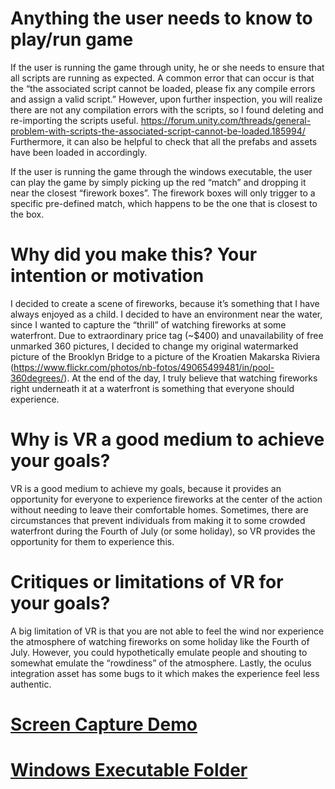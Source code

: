 # Anything the user needs to know to play/run game
If the user is running the game through unity, he or she needs to ensure that all scripts are running as expected. A common error that can occur is that the “the associated script cannot be loaded, please fix any compile errors and assign a valid script.” However, upon further inspection, you will realize there are not any compilation errors with the scripts, so I found deleting and re-importing the scripts useful. https://forum.unity.com/threads/general-problem-with-scripts-the-associated-script-cannot-be-loaded.185994/ Furthermore, it can also be helpful to check that all the prefabs and assets have been loaded in accordingly. 

If the user is running the game through the windows executable, the user can play the game by simply picking up the red “match” and dropping it near the closest “firework boxes”. The firework boxes will only trigger to a specific pre-defined match, which happens to be the one that is closest to the box.

# Why did you make this? Your intention or motivation
I decided to create a scene of fireworks, because it’s something that I have always enjoyed as a child. I decided to have an environment near the water, since I wanted to capture the “thrill” of watching fireworks at some waterfront. Due to extraordinary price tag (~$400) and unavailability of free unmarked 360 pictures, I decided to change my original watermarked picture of the Brooklyn Bridge to a picture of the Kroatien Makarska Riviera (https://www.flickr.com/photos/nb-fotos/49065499481/in/pool-360degrees/). At the end of the day, I truly believe that watching fireworks right underneath it at a waterfront is something that everyone should experience.

# Why is VR a good medium to achieve your goals?
VR is a good medium to achieve my goals, because it provides an opportunity for everyone to experience fireworks at the center of the action without needing to leave their comfortable homes. Sometimes, there are circumstances that prevent individuals from making it to some crowded waterfront during the Fourth of July (or some holiday), so VR provides the opportunity for them to experience this. 

# Critiques or limitations of VR for your goals? 
A big limitation of VR is that you are not able to feel the wind nor experience the atmosphere of watching fireworks on some holiday like the Fourth of July. However, you could hypothetically emulate people and shouting to somewhat emulate the “rowdiness” of the atmosphere. Lastly, the oculus integration asset has some bugs to it which makes the experience feel less authentic.

# [Screen Capture Demo](https://www.youtube.com/watch?v=uZsPacEAqg4&feature=youtu.be)


# [Windows Executable Folder](https://github.com/vanderbilt-virtual-reality/individual-project-michaelzwu/tree/master/Windows%20EXE)

